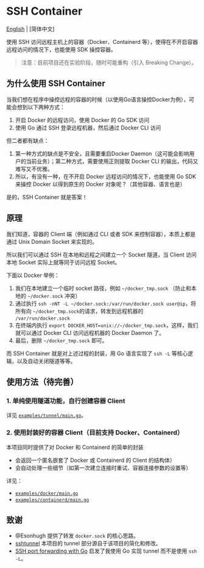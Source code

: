 # SSH Container

[English](README.md) | [简体中文]

使用 SSH 访问远程主机上的容器（Docker、Containerd 等），使得在不开启容器远程访问的情况下，也能使用 SDK 操控容器。

> 注意：目前项目还在实验阶段，随时可能重构（引入 Breaking Change）。

## 为什么使用 SSH Container

当我们想在程序中操控远程的容器的时候（以使用Go语言操控Docker为例），可能会想到以下两种方式：

1. 开启 Docker 的远程访问，使用 Docker 的 Go SDK 访问
2. 使用 Go 通过 SSH 登录远程机器，然后通过 Docker CLI 访问
   
但二者都有缺点：

1. 第一种方式的缺点是不安全，且需要重启Docker Daemon（这可能会影响用户的当前业务）；第二种方式，需要使用正则提取 Docker CLI 的输出，代码又难写又不优雅。 
2. 所以，有没有一种，在不开启 Docker 远程访问的情况下，也能使用 Go SDK 来操控 Docker 以得到原生的 Docker 对象呢？（其他容器、语言也是）

是的，SSH Container 就是答案！

## 原理

我们知道，容器的 Client 端（例如通过 CLI 或者 SDK 来控制容器），本质上都是通过 Unix Domain Socket 来实现的。

所以我们可以通过 SSH 在本地和远程之间建立一个 Socket 隧道，当 Client 访问本地 Socket 实际上就等同于访问远程 Socket。

下面以 Docker 举例：

1. 我们在本地建立一个临时 socket 路径，例如 `~/docker_tmp.sock` （防止和本地的 `~/docker.sock` 冲突）
2. 通过执行 `ssh -nNT -L ~/docker.sock:/var/run/docker.sock user@ip`，将所有向 `~/docker_tmp.sock`的请求，转发到远程机器的 `/var/run/docker.sock`
3. 在终端内执行 `export DOCKER_HOST=unix://~/docker_tmp.sock`，这样，我们就可以通过 Docker CLI 访问远程机器的 Docker Daemon 了。
4. 最后，删除 `~/docker_tmp.sock` 即可。

而 SSH Container 就是对上述过程的封装，用 Go 语言实现了 `ssh -L` 等核心逻辑，以及自动关闭隧道等等。

## 使用方法（待完善）

### 1. 单纯使用隧道功能，自行创建容器 Client

详见 [`examples/tunnel/main.go`](examples/tunnel/main.go)。

### 2. 使用封装好的容器 Client（目前支持 Docker、Containerd）

本项目同时提供了对 Docker 和 Containerd 的简单的封装

* 会返回一个匿名嵌套了 Docker 或 Containerd 的 Client 的结构体）
* 会自动处理一些细节（如第一次建立连接时重试、容器连接参数的设置等）

详见：

* [`examples/docker/main.go`](examples/docker/main.go)
* [`examples/containerd/main.go`](examples/containerd/main.go)

## 致谢

* @Esonhugh 提供了转发 `docker.sock` 的核心思路。
* [sshtunnel](https://github.com/elliotchance/sshtunnel) 本项目的 tunnel 部分源自于该项目的简化和修改。
* [SSH port forwarding with Go](https://eli.thegreenplace.net/2022/ssh-port-forwarding-with-go/) 启发了我使用 Go 实现 tunnel 而不是使用 `ssh -L`。
